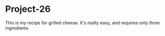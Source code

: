 # Project-26
This is my recipe for grilled cheese. It's really easy, and requires only three ingredients. 
